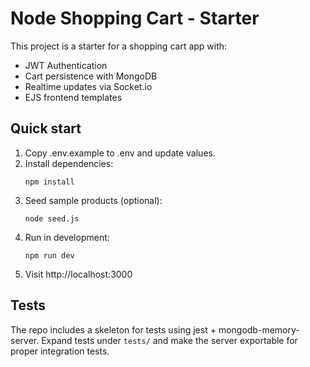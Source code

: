 # Node Shopping Cart - Starter

This project is a starter for a shopping cart app with:
- JWT Authentication
- Cart persistence with MongoDB
- Realtime updates via Socket.io
- EJS frontend templates

## Quick start

1. Copy .env.example to .env and update values.
2. Install dependencies:
   ```
   npm install
   ```
3. Seed sample products (optional):
   ```
   node seed.js
   ```
4. Run in development:
   ```
   npm run dev
   ```
5. Visit http://localhost:3000

## Tests

The repo includes a skeleton for tests using jest + mongodb-memory-server. Expand tests under `tests/` and make the server exportable for proper integration tests.

